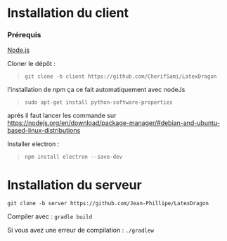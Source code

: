 # Installation du client

### Prérequis
[Node.js](https://nodejs.org/en/)

Cloner le dépôt :

>`git clone -b client https://github.com/CherifSami/LatexDragon`


l'installation de npm ça ce fait automatiquement avec nodeJs
> `sudo apt-get install python-software-properties`

aprés il faut lancer les commande sur 
https://nodejs.org/en/download/package-manager/#debian-and-ubuntu-based-linux-distributions

Installer electron :
> `npm install electron --save-dev`

# Installation du serveur

`git clone -b server https://github.com/Jean-Phillipe/LatexDragon`

Compiler avec :
`gradle build`

Si vous avez une erreur de compilation :
`./gradlew`
